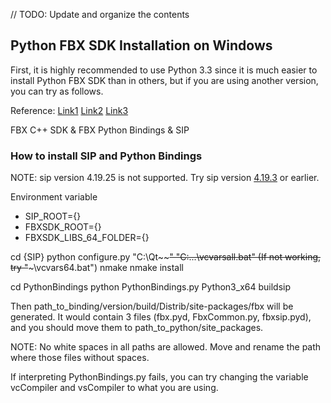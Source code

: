 // TODO: Update and organize the contents

## Python FBX SDK Installation on Windows
First, it is highly recommended to use Python 3.3 since it is much easier to install Python FBX SDK than in others, but if you are using another version, you can try as follows.

Reference:
[Link1](https://www.ralphminderhoud.com/blog/build-fbx-python-sdk-for-windows/)
[Link2](https://forums.autodesk.com/t5/fbx-forum/cannot-manage-to-compile-python-fbx-2020-0-1-vs2017-with-python/td-p/9270853)
[Link3](https://stackoverflow.com/questions/32054021/how-to-install-sip-pyqt-on-windows-7)

FBX C++ SDK & FBX Python Bindings & SIP
### How to install SIP and Python Bindings

NOTE: sip version 4.19.25 is not supported. Try sip version [4.19.3](https://sourceforge.net/projects/pyqt/) or earlier.

Environment variable
* SIP_ROOT={}
* FBXSDK_ROOT={}
* FBXSDK_LIBS_64_FOLDER={}

cd {SIP}
python configure.py
"C:\Qt\~~~~"
"C:\...\vcvarsall.bat" (If not working, try "~~~\vcvars64.bat")
nmake
nmake install

cd PythonBindings
python PythonBindings.py Python3_x64 buildsip

Then path_to_binding/version/build/Distrib/site-packages/fbx will be generated.
It would contain 3 files (fbx.pyd, FbxCommon.py, fbxsip.pyd), and you should move them to path_to_python/site_packages.

NOTE: No white spaces in all paths are allowed. Move and rename the path where those files without spaces.

If interpreting PythonBindings.py fails, you can try changing the variable vcCompiler and vsCompiler to what you are using.
